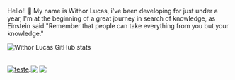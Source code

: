   Hello!! :wave:
  My name is Withor Lucas, i've been developing for just under a year, I'm at the beginning of a great journey in search of knowledge, as Einstein said "Remember     that people can take everything from you but your knowledge."
  
![Withor Lucas GitHub stats](https://github-readme-stats.vercel.app/api?username=withorcello&show_icons=true&theme=tokyonight)

<div style="display: inline_block"><br>
  <a href="https://www.google.com" target="_blank">
    <img alt="teste" align="center" src="https://img.shields.io/badge/Gmail-D14836?style=for-the-badge&logo=gmail&logoColor=white"/>
  </a>
  <a src="">
    <img align="center" src="https://img.shields.io/badge/Discord-7289DA?style=for-the-badge&logo=discord&logoColor=white"/>
  </a>
  <a src="">
    <img align="center" src="https://img.shields.io/badge/Facebook-1877F2?style=for-the-badge&logo=facebook&logoColor=white"/>
  </a>
</div>

##
